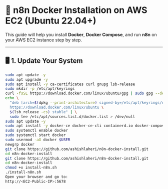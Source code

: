 # 🚀 n8n Docker Installation on AWS EC2 (Ubuntu 22.04+)

This guide will help you install **Docker**, **Docker Compose**, and run **n8n** on your AWS EC2 instance step by step.

---

## 🖥️ 1. Update Your System
```bash
sudo apt update -y
sudo apt upgrade -y
sudo apt install -y ca-certificates curl gnupg lsb-release
sudo mkdir -p /etc/apt/keyrings
curl -fsSL https://download.docker.com/linux/ubuntu/gpg | sudo gpg --dearmor -o /etc/apt/keyrings/docker.gpg
echo \
  "deb [arch=$(dpkg --print-architecture) signed-by=/etc/apt/keyrings/docker.gpg] \
  https://download.docker.com/linux/ubuntu \
  $(lsb_release -cs) stable" | \
  sudo tee /etc/apt/sources.list.d/docker.list > /dev/null
sudo apt update -y
sudo apt install -y docker-ce docker-ce-cli containerd.io docker-compose-plugin
sudo systemctl enable docker
sudo systemctl start docker
sudo usermod -aG docker $USER
newgrp docker
git clone https://github.com/ashishlaheri/n8n-docker-install.git
cd n8n-docker-install
git clone https://github.com/ashishlaheri/n8n-docker-install.git
cd n8n-docker-install
chmod +x install-n8n.sh
./install-n8n.sh
Open your browser and go to:
http://<EC2-Public-IP>:5678
